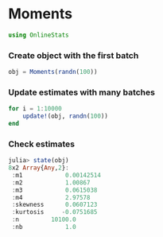 
# Moments


````julia
using OnlineStats
````





### Create object with the first batch
````julia
obj = Moments(randn(100))
````





### Update estimates with many batches
````julia
for i = 1:10000
    update!(obj, randn(100))
end
````





### Check estimates
````julia
julia> state(obj)
8x2 Array{Any,2}:
 :m1            0.00142514
 :m2            1.00867   
 :m3            0.0615038 
 :m4            2.97578   
 :skewness      0.0607123 
 :kurtosis     -0.0751685 
 :n         10100.0       
 :nb            1.0       

````


